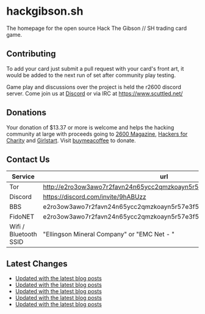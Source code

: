 # hackgibson.sh
The homepage for the open source Hack The Gibson // SH trading card game.


## Contributing

To add your card just submit a pull request with your card's front art, it would be added to the next run of set after community play testing.

Game play and discussions over the project is held the r2600 discord server. Come join us at [Discord](https://discord.com/invite/9hABUzz) or via IRC at https://www.scuttled.net/


## Donations

Your donation of $13.37 or more is welcome and helps the hacking community at large with proceeds going to [2600 Magazine](https://2600.com/), [Hackers for Charity](https://hackersforcharity.org) and [Girlstart](https://girlstart.org).  Visit [buymeacoffee](https://www.buymeacoffee.com/hackgibson.sh) to donate.


## Contact Us

Service | url
-|-
Tor | http://e2ro3ow3awo7r2favn24n65ycc2qmzkoayn5r57e3f56nvjwdcgg32ad.onion
Discord | https://discord.com/invite/9hABUzz
BBS | e2ro3ow3awo7r2favn24n65ycc2qmzkoayn5r57e3f56nvjwdcgg32ad.onion:23
FidoNET | e2ro3ow3awo7r2favn24n65ycc2qmzkoayn5r57e3f56nvjwdcgg32ad.onion:24554
Wifi / Bluetooth SSID | "Ellingson Mineral Company" or "EMC Net - <fidonet address>"

## Latest Changes
<!-- BLOG-POST-LIST:START -->
- [Updated with the latest blog posts](https://github.com/DFW2600/hackgibson.sh/commit/f631c90ecb7591d8f2b6a280666e0a8887ae6e6f)
- [Updated with the latest blog posts](https://github.com/DFW2600/hackgibson.sh/commit/9942e975c45b6f10f50c3923c1ebc11ccfa91db7)
- [Updated with the latest blog posts](https://github.com/DFW2600/hackgibson.sh/commit/47b80ef00450d00b6464a4766046a98b41261a08)
- [Updated with the latest blog posts](https://github.com/DFW2600/hackgibson.sh/commit/d31762dfff86bcf2db7fb91491a31b8223ddba50)
- [Updated with the latest blog posts](https://github.com/DFW2600/hackgibson.sh/commit/f51ec4d42ae9ab557c3ef031e397905bbbe3c97a)
<!-- BLOG-POST-LIST:END -->
